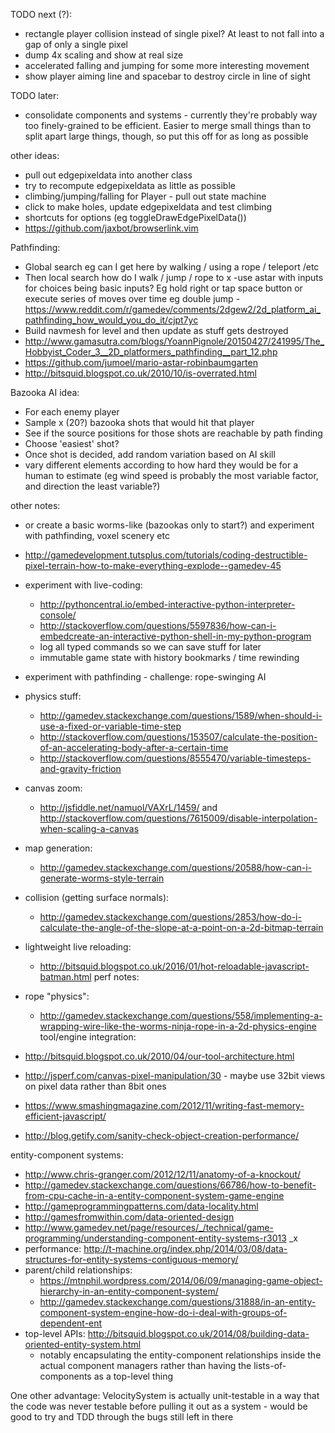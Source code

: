 TODO next (?):

- rectangle player collision instead of single pixel? At least to not fall into
  a gap of only a single pixel
- dump 4x scaling and show at real size
- accelerated falling and jumping for some more interesting movement
- show player aiming line and spacebar to destroy circle in line of sight

TODO later:

- consolidate components and systems - currently they're probably way too
  finely-grained to be efficient. Easier to merge small things than to split
  apart large things, though, so put this off for as long as possible

other ideas:

- pull out edgepixeldata into another class
- try to recompute edgepixeldata as little as possible
- climbing/jumping/falling for Player - pull out state machine
- click to make holes, update edgepixeldata and test climbing
- shortcuts for options (eg toggleDrawEdgePixelData())
- https://github.com/jaxbot/browserlink.vim

Pathfinding: 

- Global search eg can I get here by walking / using a rope / teleport /etc
- Then local search how do I walk / jump / rope to x
  -use astar with inputs for choices being basic inputs? Eg hold right or tap space button or execute series of moves over time eg double jump
  -https://www.reddit.com/r/gamedev/comments/2dgew2/2d_platform_ai_pathfinding_how_would_you_do_it/cjpt7yc
- Build navmesh for level and then update as stuff gets destroyed 
- http://www.gamasutra.com/blogs/YoannPignole/20150427/241995/The_Hobbyist_Coder_3__2D_platformers_pathfinding__part_12.php
- https://github.com/jumoel/mario-astar-robinbaumgarten
- http://bitsquid.blogspot.co.uk/2010/10/is-overrated.html

Bazooka AI idea:

- For each enemy player
- Sample x (20?) bazooka shots that would hit that player
- See if the source positions for those shots are reachable by path finding
- Choose 'easiest' shot?
- Once shot is decided, add random variation based on AI skill
- vary different elements according to how hard they would be for a human to estimate (eg wind speed is probably the most variable factor, and direction the least variable?)

other notes:

- or create a basic worms-like (bazookas only to start?) and experiment with pathfinding, voxel scenery etc
- http://gamedevelopment.tutsplus.com/tutorials/coding-destructible-pixel-terrain-how-to-make-everything-explode--gamedev-45
- experiment with live-coding:
  - http://pythoncentral.io/embed-interactive-python-interpreter-console/
  - http://stackoverflow.com/questions/5597836/how-can-i-embedcreate-an-interactive-python-shell-in-my-python-program
  - log all typed commands so we can save stuff for later
  - immutable game state with history bookmarks / time rewinding
- experiment with pathfinding - challenge: rope-swinging AI
- physics stuff:
  - http://gamedev.stackexchange.com/questions/1589/when-should-i-use-a-fixed-or-variable-time-step
  - http://stackoverflow.com/questions/153507/calculate-the-position-of-an-accelerating-body-after-a-certain-time
  - http://stackoverflow.com/questions/8555470/variable-timesteps-and-gravity-friction
- canvas zoom:
  - http://jsfiddle.net/namuol/VAXrL/1459/ and http://stackoverflow.com/questions/7615009/disable-interpolation-when-scaling-a-canvas
- map generation:
  - http://gamedev.stackexchange.com/questions/20588/how-can-i-generate-worms-style-terrain
- collision (getting surface normals):
  - http://gamedev.stackexchange.com/questions/2853/how-do-i-calculate-the-angle-of-the-slope-at-a-point-on-a-2d-bitmap-terrain
- lightweight live reloading:
  - http://bitsquid.blogspot.co.uk/2016/01/hot-reloadable-javascript-batman.html
perf notes:
- rope "physics":
  - http://gamedev.stackexchange.com/questions/558/implementing-a-wrapping-wire-like-the-worms-ninja-rope-in-a-2d-physics-engine
tool/engine integration:
 - http://bitsquid.blogspot.co.uk/2010/04/our-tool-architecture.html

- http://jsperf.com/canvas-pixel-manipulation/30 - maybe use 32bit views on pixel data rather than 8bit ones
- https://www.smashingmagazine.com/2012/11/writing-fast-memory-efficient-javascript/
- http://blog.getify.com/sanity-check-object-creation-performance/

entity-component systems:

- http://www.chris-granger.com/2012/12/11/anatomy-of-a-knockout/
- http://gamedev.stackexchange.com/questions/66786/how-to-benefit-from-cpu-cache-in-a-entity-component-system-game-engine
- http://gameprogrammingpatterns.com/data-locality.html
- http://gamesfromwithin.com/data-oriented-design
- http://www.gamedev.net/page/resources/_/technical/game-programming/understanding-component-entity-systems-r3013 _x
- performance: http://t-machine.org/index.php/2014/03/08/data-structures-for-entity-systems-contiguous-memory/
- parent/child relationships:
  - https://mtnphil.wordpress.com/2014/06/09/managing-game-object-hierarchy-in-an-entity-component-system/
  - http://gamedev.stackexchange.com/questions/31888/in-an-entity-component-system-engine-how-do-i-deal-with-groups-of-dependent-ent
- top-level APIs: http://bitsquid.blogspot.co.uk/2014/08/building-data-oriented-entity-system.html
  - notably encapsulating the entity-component relationships inside the actual component managers rather than having the lists-of-components as a top-level thing

One other advantage: VelocitySystem is actually unit-testable in a way that the code was never testable before pulling it out as a system - would be good to try and TDD through the bugs still left in there

